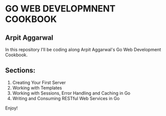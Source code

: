 # GO WEB DEVELOPMNENT COOKBOOK

## Arpit Aggarwal

In this repository I'll be coding along Arpit Aggarwal's Go Web Development Cookbook.

## Sections:

1. Creating Your First Server
2. Working with Templates
3. Working with Sessions, Error Handling and Caching in Go
4. Writing and Consuming RESTful Web Services in Go

Enjoy!
